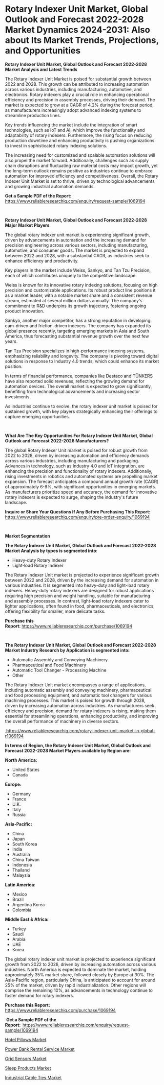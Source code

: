 <p><h1>Rotary Indexer Unit Market, Global Outlook and Forecast 2022-2028 Market Dynamics 2024-2031: Also about Its Market Trends, Projections, and Opportunities</h1></p><p><strong>Rotary Indexer Unit Market, Global Outlook and Forecast 2022-2028 Market Analysis and Latest Trends</strong></p>
<p><p>The Rotary Indexer Unit Market is poised for substantial growth between 2022 and 2028. This growth can be attributed to increasing automation across various industries, including manufacturing, automotive, and electronics. Rotary indexers play a crucial role in enhancing operational efficiency and precision in assembly processes, driving their demand. The market is expected to grow at a CAGR of 4.2% during the forecast period, as manufacturers increasingly adopt advanced indexing systems to streamline production lines.</p><p>Key trends influencing the market include the integration of smart technologies, such as IoT and AI, which improve the functionality and adaptability of rotary indexers. Furthermore, the rising focus on reducing production downtime and enhancing productivity is pushing organizations to invest in sophisticated rotary indexing solutions. </p><p>The increasing need for customized and scalable automation solutions will also propel the market forward. Additionally, challenges such as supply chain disruptions and fluctuating raw material costs may impact growth, yet the long-term outlook remains positive as industries continue to embrace automation for improved efficiency and competitiveness. Overall, the Rotary Indexer Unit Market is set to thrive, driven by technological advancements and growing industrial automation demands.</p></p>
<p><strong>Get a Sample PDF of the Report:&nbsp;</strong> <a href="https://www.reliableresearchiq.com/enquiry/request-sample/1069194">https://www.reliableresearchiq.com/enquiry/request-sample/1069194</a></p>
<p>&nbsp;</p>
<p><strong>Rotary Indexer Unit Market, Global Outlook and Forecast 2022-2028 Major Market Players</strong></p>
<p><p>The global rotary indexer unit market is experiencing significant growth, driven by advancements in automation and the increasing demand for precision engineering across various sectors, including manufacturing, automotive, and consumer goods. The market is projected to expand between 2022 and 2028, with a substantial CAGR, as industries seek to enhance efficiency and productivity.</p><p>Key players in the market include Weiss, Sankyo, and Tan Tzu Precision, each of which contributes uniquely to the competitive landscape. </p><p>Weiss is known for its innovative rotary indexing solutions, focusing on high precision and customizable applications. Its robust product line positions it as a market leader, with a notable market share and a consistent revenue stream, estimated at several million dollars annually. The company's commitment to R&D underpins its growth trajectory, fostering ongoing product innovation.</p><p>Sankyo, another major competitor, has a strong reputation in developing cam-driven and friction-driven indexers. The company has expanded its global presence recently, targeting emerging markets in Asia and South America, thus forecasting substantial revenue growth over the next few years.</p><p>Tan Tzu Precision specializes in high-performance indexing systems, emphasizing reliability and longevity. The company is pivoting toward digital solutions in response to Industry 4.0 trends, which could enhance its market position.</p><p>In terms of financial performance, companies like Destaco and TÜNKERS have also reported solid revenues, reflecting the growing demand for automation devices. The overall market is expected to grow significantly, benefiting from technological advancements and increasing sector investments.</p><p>As industries continue to evolve, the rotary indexer unit market is poised for sustained growth, with key players strategically enhancing their offerings to capture emerging opportunities.</p></p>
<p>&nbsp;</p>
<p><strong>What Are The Key Opportunities For Rotary Indexer Unit Market, Global Outlook and Forecast 2022-2028 Manufacturers?</strong></p>
<p><p>The global Rotary Indexer Unit market is poised for robust growth from 2022 to 2028, driven by increasing automation and efficiency demands across various industries, including manufacturing and packaging. Advances in technology, such as Industry 4.0 and IoT integration, are enhancing the precision and functionality of rotary indexers. Additionally, rising investments in robotics and automated systems are propelling market expansion. The forecast anticipates a compound annual growth rate (CAGR) of approximately 6-8%, with significant opportunities in emerging markets. As manufacturers prioritize speed and accuracy, the demand for innovative rotary indexers is expected to surge, shaping the industry's future landscape.</p></p>
<p><strong>Inquire or Share Your Questions If Any Before Purchasing This Report:</strong> <a href="https://www.reliableresearchiq.com/enquiry/pre-order-enquiry/1069194">https://www.reliableresearchiq.com/enquiry/pre-order-enquiry/1069194</a></p>
<p>&nbsp;</p>
<p><strong>Market Segmentation</strong></p>
<p><strong>The Rotary Indexer Unit Market, Global Outlook and Forecast 2022-2028 Market Analysis by types is segmented into:</strong></p>
<p><ul><li>Heavy-duty Rotary Indexer</li><li>Light-load Rotary Indexer</li></ul></p>
<p><p>The Rotary Indexer Unit market is projected to experience significant growth between 2022 and 2028, driven by the increasing demand for automation in various industries. It is segmented into heavy-duty and light-load rotary indexers. Heavy-duty rotary indexers are designed for robust applications requiring high precision and weight handling, suitable for manufacturing and assembly processes. In contrast, light-load rotary indexers cater to lighter applications, often found in food, pharmaceuticals, and electronics, offering flexibility for smaller, more delicate tasks.</p></p>
<p><strong>Purchase this Report:&nbsp;</strong><a href="https://www.reliableresearchiq.com/purchase/1069194">https://www.reliableresearchiq.com/purchase/1069194</a></p>
<p>&nbsp;</p>
<p><strong>The Rotary Indexer Unit Market, Global Outlook and Forecast 2022-2028 Market Industry Research by Application is segmented into:</strong></p>
<p><ul><li>Automatic Assembly and Conveying Machinery</li><li>Pharmaceutical and Food Machinery</li><li>Automatic Tool Changer - Processing Machine</li><li>Other</li></ul></p>
<p><p>The Rotary Indexer Unit market encompasses a range of applications, including automatic assembly and conveying machinery, pharmaceutical and food processing equipment, and automatic tool changers for various machining processes. This market is poised for growth through 2028, driven by increasing automation across industries. As manufacturers seek efficiency and precision, demand for rotary indexers is rising, making them essential for streamlining operations, enhancing productivity, and improving the overall performance of machinery in diverse sectors.</p></p>
<p><a href="https://www.reliableresearchiq.com/rotary-indexer-unit-market-in-global-r1069194">&nbsp;https://www.reliableresearchiq.com/rotary-indexer-unit-market-in-global-r1069194</a></p>
<p><strong>In terms of Region, the Rotary Indexer Unit Market, Global Outlook and Forecast 2022-2028 Market Players available by Region are:</strong></p>
<p>
    <p> <strong> North America: </strong>
        <ul>
            <li>United States</li>
            <li>Canada</li>
        </ul>
        </p> 
    <p> <strong> Europe: </strong>
        <ul>
            <li>Germany</li>
            <li>France</li>
            <li>U.K.</li>
            <li>Italy</li>
            <li>Russia</li>
        </ul>
        </p> 
    <p> <strong> Asia-Pacific: </strong>
        <ul>
            <li>China</li>
            <li>Japan</li>
            <li>South Korea</li>
            <li>India</li>
            <li>Australia</li>
            <li>China Taiwan</li>
            <li>Indonesia</li>
            <li>Thailand</li>
            <li>Malaysia</li>
        </ul>
        </p> 
    <p> <strong> Latin America: </strong>
        <ul>
            <li>Mexico</li>
            <li>Brazil</li>
            <li>Argentina Korea</li>
            <li>Colombia</li>
        </ul>
        </p> 
    <p> <strong> Middle East & Africa: </strong>
        <ul>
            <li>Turkey</li>
            <li>Saudi</li>
            <li>Arabia</li>
            <li>UAE</li>
            <li>Korea</li>
        </ul>
    </p>
    </p>
<p><p>The global rotary indexer unit market is projected to experience significant growth from 2022 to 2028, driven by increasing automation across various industries. North America is expected to dominate the market, holding approximately 35% market share, followed closely by Europe at 30%. The Asia-Pacific region, particularly China, is anticipated to account for around 25% of the market, driven by rapid industrialization. Other regions will comprise the remaining 10%, as advancements in technology continue to foster demand for rotary indexers.</p></p>
<p><strong>Purchase this Report: </strong><a href="https://www.reliableresearchiq.com/purchase/1069194">https://www.reliableresearchiq.com/purchase/1069194</a></p>
<p>&nbsp;<strong>Get a Sample PDF of the Report:&nbsp;&nbsp;</strong><a href="https://www.reliableresearchiq.com/enquiry/request-sample/1069194">https://www.reliableresearchiq.com/enquiry/request-sample/1069194</a></p>
<p><strong></strong></p>
<p><p><a href="https://www.linkedin.com/pulse/hotel-pillows-market-share-size-trends-industry-analysis-yfhuc?trackingId=7eQ6lo%2BeQnOLHyUW0jlK4Q%3D%3D">Hotel Pillows Market</a></p><p><a href="https://www.linkedin.com/pulse/strategic-market-insights-global-power-bank-rental-service-uahdc?trackingId=g%2F8JAeLeSQyANE%2BNm9fzHw%3D%3D">Power Bank Rental Service Market</a></p><p><a href="https://www.linkedin.com/pulse/global-grid-sensors-market-projected-grow-cagr-14-forcasted-gpa6c?trackingId=Hm%2FCcsxMT%2BGqtWGd2hKcSg%3D%3D">Grid Sensors Market</a></p><p><a href="https://www.linkedin.com/pulse/sleep-products-market-size-share-analysis-growth-trends-erdpc?trackingId=cKn6dnwHQN2Vp2KpOLuHBQ%3D%3D">Sleep Products Market</a></p><p><a href="https://www.linkedin.com/pulse/booming-industrial-cable-ties-market-sector-analysis-growth-c7fxc?trackingId=z11gOPobTRmATmGhAClllQ%3D%3D">Industrial Cable Ties Market</a></p></p>